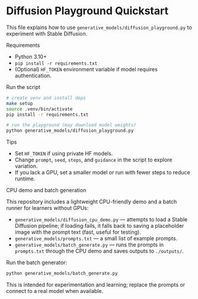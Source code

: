 # Diffusion Playground Quickstart

This file explains how to use `generative_models/diffusion_playground.py` to experiment with Stable Diffusion.

Requirements
- Python 3.10+
- `pip install -r requirements.txt`
- (Optional) `HF_TOKEN` environment variable if model requires authentication.

Run the script

```bash
# create venv and install deps
make setup
source .venv/bin/activate
pip install -r requirements.txt

# run the playground (may download model weights)
python generative_models/diffusion_playground.py
```

Tips
- Set `HF_TOKEN` if using private HF models.
- Change `prompt`, `seed`, `steps`, and `guidance` in the script to explore variation.
- If you lack a GPU, set a smaller model or run with fewer steps to reduce runtime.

CPU demo and batch generation

This repository includes a lightweight CPU-friendly demo and a batch runner for learners without GPUs:

- `generative_models/diffusion_cpu_demo.py` — attempts to load a Stable Diffusion pipeline; if loading fails, it falls back to saving a placeholder image with the prompt text (fast, useful for testing).
- `generative_models/prompts.txt` — a small list of example prompts.
- `generative_models/batch_generate.py` — runs the prompts in `prompts.txt` through the CPU demo and saves outputs to `./outputs/`.

Run the batch generator:

```bash
python generative_models/batch_generate.py
```

This is intended for experimentation and learning; replace the prompts or connect to a real model when available.
